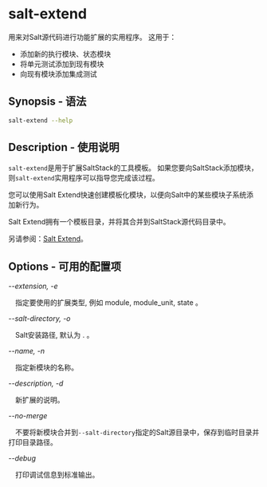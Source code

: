 # salt-extend

用来对Salt源代码进行功能扩展的实用程序。 这用于：
- 添加新的执行模块、状态模块
- 将单元测试添加到现有模块
- 向现有模块添加集成测试

## Synopsis - 语法
```bash
salt-extend --help
```

## Description - 使用说明

`salt-extend`是用于扩展SaltStack的工具模板。 如果您要向SaltStack添加模块，则`salt-extend`实用程序可以指导您完成该过程。

您可以使用Salt Extend快速创建模板化模块，以便向Salt中的某些模块子系统添加新行为。

Salt Extend拥有一个模板目录，并将其合并到SaltStack源代码目录中。

另请参阅：[Salt Extend](https://docs.saltstack.com/en/latest/topics/development/extend/index.html#development-salt-extend)。

## Options - 可用的配置项

*--extension, -e*

　指定要使用的扩展类型, 例如 module, module_unit, state 。

*--salt-directory, -o*

　Salt安装路径, 默认为 . 。

*--name, -n*

　指定新模块的名称。

*--description, -d*

　新扩展的说明。

*--no-merge*

　不要将新模块合并到`--salt-directory`指定的Salt源目录中，保存到临时目录并打印目录路径。

*--debug*

　打印调试信息到标准输出。
